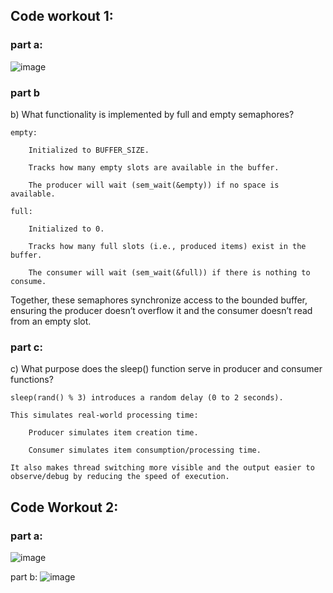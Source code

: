 ## Code workout 1:
### part a:
![image](https://github.com/user-attachments/assets/70922b4b-1c8a-41c9-a252-fd9f5263c54f)

### part b
b) What functionality is implemented by full and empty semaphores?

    empty:

        Initialized to BUFFER_SIZE.

        Tracks how many empty slots are available in the buffer.

        The producer will wait (sem_wait(&empty)) if no space is available.

    full:

        Initialized to 0.

        Tracks how many full slots (i.e., produced items) exist in the buffer.

        The consumer will wait (sem_wait(&full)) if there is nothing to consume.

Together, these semaphores synchronize access to the bounded buffer, ensuring the producer doesn’t overflow it and the consumer doesn’t read from an empty slot.

### part c:
c) What purpose does the sleep() function serve in producer and consumer functions?

    sleep(rand() % 3) introduces a random delay (0 to 2 seconds).

    This simulates real-world processing time:

        Producer simulates item creation time.

        Consumer simulates item consumption/processing time.

    It also makes thread switching more visible and the output easier to observe/debug by reducing the speed of execution.

## Code Workout 2:
### part a:
![image](https://github.com/user-attachments/assets/2b41ea81-c6bb-47da-8973-8a444b7a7f12)

part b:
![image](https://github.com/user-attachments/assets/26b8d537-58fa-4b68-9082-ac68e4d1575c)


    
